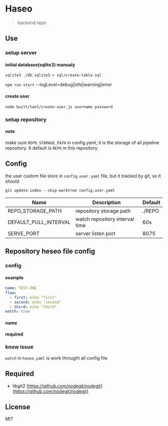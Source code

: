 # Haseo
> backend repo

## Use

### setup server

#### initial database(sqlite3) manualy

`sqlite3 ./db.sqlite3 < sql/create-table.sql`

`npm run start`
--logLevel=debug|info|warning|error

#### create user

`node built/tool/create-user.js username password`

### setup repository

#### note
make sure `REPO_STORAGE_PATH` in config.yaml, it is the storage of all pipeline repository. It default is `REPO` in this repository.


## Config
the user custom file store in `config.user.yaml` file, but it tracked by git, so it should 

`git update-index --skip-worktree config.user.yaml`

| Name                  | Description                    | Default |
|-----------------------|--------------------------------|---------|
| REPO_STORAGE_PATH     | repository storage path        | ./REPO  |
| DEFAULT_PULL_INTERVAL | watch repository interval time | 60s     |
| SERVE_PORT            | server listen port             | 8075    |


## Repository heseo file config
### config

#### example
```yaml
name: TEST-ONE
flow:
  - first: echo "first"
  - second: echo "second"
  - third: echo "third"
watch: true
```

#### name
**required**



### know issue
`watch` in `haseo.yaml` is work throught all config file

## Required
- libgit2 [https://github.com/nodegit/nodegit](https://github.com/nodegit/nodegit)

## License
MIT
